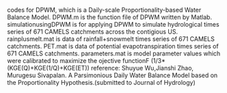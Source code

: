 codes for DPWM, which is a Daily-scale Proportionality-based Water Balance Model.
DPWM.m is the function file of DPWM written by Matlab.
simulationusingDPWM is for applying DPWM to simulate hydrological times series of 671  CAMELS catchments across the contigious US.
rainplusmelt.mat is data of rainfall+snowmelt times series of 671  CAMELS catchments.
PET.mat is data of potential evapotranspiration times series of 671  CAMELS catchments.
parameters.mat is model parameter values which were calibrated to maximize the ojective functionF (1/3*(KGE(Q)+KGE(1/Q)+KGE(ET))
reference:
Shuyue Wu,Jianshi Zhao, Murugesu Sivapalan. A Parsimonious Daily Water Balance Model based on the Proportionality Hypothesis.(submitted to Journal of Hydrology)
